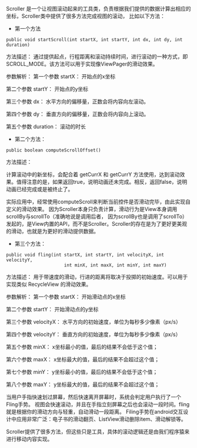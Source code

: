 Scroller 是一个让视图滚动起来的工具类，负责根据我们提供的数据计算出相应的坐标，Scroller类中提供了很多方法完成视图的滚动，
比如以下方法：
- 第一个方法
```
public void startScroll(int startX, int startY, int dx, int dy, int duration)
```
方法描述：
通过提供起点，行程距离和滚动持续时间，进行滚动的一种方式，即 SCROLL_MODE。该方法可以用于实现像ViewPager的滑动效果。

参数解析：
第一个参数 startX： 开始点的x坐标

第二个参数 startY： 开始点的y坐标

第三个参数 dx： 水平方向的偏移量，正数会将内容向左滚动。

第四个参数 dy： 垂直方向的偏移量，正数会将内容向上滚动。

第五个参数 duration： 滚动的时长

- 第二个方法：
```
public boolean computeScrollOffset()
```

方法描述：

计算滚动中的新坐标，会配合着 getCurrX 和 getCurrY 方法使用，达到滚动效果。值得注意的是，如果返回true，说明动画还未完成。相反，返回false，说明动画已经完成或是被终止了。


实际应用中，经常使用computeScroll来判断当前控件是否滑动完毕，由此实现自定义的滑动效果。
因为Scroller本身只负责计算，滑动行为是View本身调用scrollBy与scrollTo（准确地说是调用后者，
因为scrollBy也是调用了scrollTo）发起的，是View内置的API，而不是Scroller。Scroller的存在是为了更好更美观的滑动，也就是为更好的滑动提供数据。

- 第三个方法：
```
public void fling(int startX, int startY, int velocityX, int velocityY,
                      int minX, int maxX, int minY, int maxY)
```
方法描述：
用于带速度的滑动，行进的距离将取决于投掷的初始速度。可以用于实现类似 RecycleView 的滑动效果。

参数解析：
第一个参数 startX： 开始滑动点的x坐标

第二个参数 startY： 开始滑动点的y坐标

第三个参数 velocityX： 水平方向的初始速度，单位为每秒多少像素（px/s）

第四个参数 velocityY： 垂直方向的初始速度，单位为每秒多少像素（px/s）

第五个参数 minX： x坐标最小的值，最后的结果不会低于这个值；

第六个参数 maxX： x坐标最大的值，最后的结果不会超过这个值；

第七个参数 minY： y坐标最小的值，最后的结果不会低于这个值；

第八个参数 maxY： y坐标最大的值，最后的结果不会超过这个值；


当用户手指快速划过屏幕，然后快速离开屏幕时，系统会判定用户执行了一个Fling手势。
视图会快速滚动，并且在手指立刻屏幕之后也会滚动一段时间。fling就是根据你的滑动方向与轻重，自动滑动一段距离。
Filing手势在android交互设计中应用非常广泛：电子书的滑动翻页、ListView滑动删除item、滑动解锁等。

Scroller提供了很多方法，但这些只是工具，具体的滚动逻辑还是由我们程序猿来进行移动内容实现。
